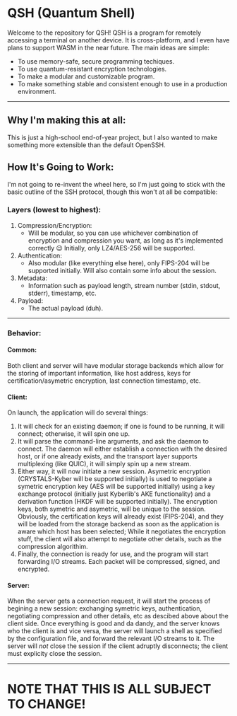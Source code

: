 # QSH (Quantum Shell)
Welcome to the repository for QSH! QSH is a program for remotely accessing a terminal on another device. It is cross-platform, and I even have plans to support WASM in the near future. The main ideas are simple:
* To use memory-safe, secure programming techiques.
* To use quantum-resistant encryption technologies.
* To make a modular and customizable program.
* To make something stable and consistent enough to use in a production environment.
---
## Why I'm making this at all:
This is just a high-school end-of-year project, but I also wanted to make something more extensible than the default OpenSSH.
## How It's Going to Work:
I'm not going to re-invent the wheel here, so I'm just going to stick with the basic outline of the SSH protocol, though this won't at all be compatible:
### Layers (lowest to highest):
1. Compression/Encryption:
    * Will be modular, so you can use whichever combination of encryption and compression you want, as long as it's implemented correctly :wink:
      Initially, only LZ4/AES-256 will be supported.
2. Authentication:
    * Also modular (like everything else here), only FIPS-204 will be supported initially. Will also contain some info about the session.
3. Metadata:
    * Information such as payload length, stream number (stdin, stdout, stderr), timestamp, etc.
4. Payload:
    * The actual payload (duh).
---
### Behavior:
#### Common:
Both client and server will have modular storage backends which allow for the storing of important information, like host address, keys for certification/asymetric encryption, last connection timestamp, etc.
#### Client:
On launch, the application will do several things:
1. It will check for an existing daemon; if one is found to be running, it will connect; otherwise, it will spin one up.
2. It will parse the command-line arguments, and ask the daemon to connect. The daemon will either establish a connection with the desired host, or if one already exists, and the transport layer supports multiplexing (like QUIC), it will simply spin up a new    stream.
3. Either way, it will now initiate a new session. Asymetric encryption (CRYSTALS-Kyber will be supported initially) is used to negotiate a symetric encryption key (AES will be supported initially) using a key exchange protocol (initially just Kyberlib's AKE    functionality) and a derivation function (HKDF will be supported initially). The encryption keys, both symetric and asymetric, will be unique to the session. Obviously, the certification keys will already exist (FIPS-204), and they will be loaded from the    storage backend as soon as the application is aware which host has been selected; While it negotiates the encryption stuff, the client will also attempt to negotiate other details, such as the compression algorithim.
4. Finally, the connection is ready for use, and the program will start forwarding I/O streams. Each packet will be compressed, signed, and encrypted.
#### Server:
When the server gets a connection request, it will start the process of begining a new session: exchanging symetric keys, authentication, negotiating compression and other details, etc as descibed above about the client side. Once everything is good and da   dandy, and the server knows who the client is and vice versa, the server will launch a shell as specified by the configuration file, and forward the relevant I/O streams to it. The server will _not_ close the session if the client adruptly disconnects; the client must explicity close the session.

---
# NOTE THAT THIS IS ALL SUBJECT TO CHANGE!
